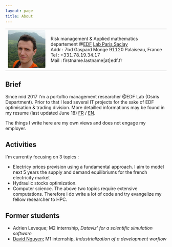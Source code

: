 ```yaml
---
layout: page
title: About
---
```


<table>
    <tr>
        <td> <img src="/public/imgs/benoit_clair.jpg" alt="Hey there !"></td>
        <td> Risk management & Applied mathematics departement @<a href="https://www.edf.fr">EDF</a> <a href="https://goo.gl/maps/Apue8MnHjyj">Lab Paris Saclay</a><br/>
             Addr : 7bd Gaspard Monge 91120 Palaiseau, France <br/>
             Tel : +331.78.19.34.17 </br>
             Mail : firstname.lastname[at]edf.fr
        </td>
    <tr/>
</table>                                          

## Brief 

Since mid 2017 I'm a portoflio management researcher @EDF Lab (Osiris Department). Prior to that I lead several IT projects for the sake of EDF optimisation & trading division. 
More detailled informations may be found in my resume (last updated June 18) [FR](/public/files/cv_bclair.pdf) / [EN](/public/files/cv_bclair_en.pdf).


The things I write here are my own views and does not engage my employer. 


## Activities

I'm currently focusing on 3 topics : 
* Electricy prices prevision using a fundamental approach. I aim to model next 5 years the supply and demand equilibriums for the french electricity market 
* Hydraulic stocks optimization. 
* Computer science. The above two topics require extensive computations. Therefore i do write a lot of code and try evangelize my fellow researcher to HPC. 


## Former students 
* Adrien Leveque; M2 internship, *Dataviz' for a scientific simulation software*
* [David Nguyen](https://www.linkedin.com/in/ecldavidnguyen/); M1 internship, *Industrialization of a development worflow*